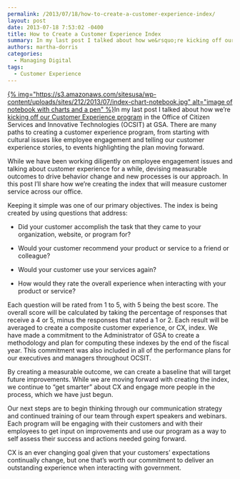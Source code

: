 ```yaml
---
permalink: /2013/07/18/how-to-create-a-customer-experience-index/
layout: post
date: 2013-07-18 7:53:02 -0400
title: How to Create a Customer Experience Index
summary: In my last post I talked about how we&rsquo;re kicking off our Customer Experience program in the Office of Citizen Services and Innovative Technologies (OCSIT) at GSA. &nbsp;There are many paths to creating a customer experience program, from starting with cultural issues like employee engagement
authors: martha-dorris
categories:
  - Managing Digital
tags:
  - Customer Experience
---
```


<p dir="ltr">
  <a href="https://s3.amazonaws.com/sitesusa/wp-content/uploads/sites/212/2013/07/index-chart-notebook.jpg">{% img="https://s3.amazonaws.com/sitesusa/wp-content/uploads/sites/212/2013/07/index-chart-notebook.jpg" alt="image of notebook with charts and a pen" %}</a>In my last post I talked about how we’re <a href="https://www.WHATEVER/2013/07/10/kicking-off-our-customer-experience-program-2/">kicking off our Customer Experience program</a> in the Office of Citizen Services and Innovative Technologies (OCSIT) at GSA.  There are many paths to creating a customer experience program, from starting with cultural issues like employee engagement and telling our customer experience stories, to events highlighting the plan moving forward.
</p>

While we have been working diligently on employee engagement issues and talking about customer experience for a while, devising measurable outcomes to drive behavior change and new processes is our approach.  In this post I’ll share how we’re creating the index that will measure customer service across our office.

Keeping it simple was one of our primary objectives.  The index is being created by using questions that address:

  * <p dir="ltr">
      Did your customer accomplish the task that they came to your organization, website, or program for?
    </p>

  * <p dir="ltr">
      Would your customer recommend your product or service to a friend or colleague?
    </p>

  * <p dir="ltr">
      Would your customer use your services again?
    </p>

  * How would they rate the overall experience when interacting with your product or service?

<p dir="ltr">
  Each question will be rated from 1 to 5, with 5 being the best score. The overall score will be calculated by taking the percentage of responses that receive a 4 or 5, minus the responses that rated a 1 or 2. Each result will be averaged to create a composite customer experience, or CX, index. We have made a commitment to the Administrator of GSA to create a methodology and plan for computing these indexes by the end of the fiscal year. This commitment was also included in all of the performance plans for our executives and managers throughout OCSIT.
</p>

By creating a measurable outcome, we can create a baseline that will target future improvements. While we are moving forward with creating the index, we continue to “get smarter” about CX and engage more people in the process, which we have just begun.

Our next steps are to begin thinking through our communication strategy and continued training of our team through expert speakers and webinars.  Each program will be engaging with their customers and with their employees to get input on improvements and use our program as a way to self assess their success and actions needed going forward.

CX is an ever changing goal given that your customers’ expectations continually change, but one that’s worth our commitment to deliver an outstanding experience when interacting with government.